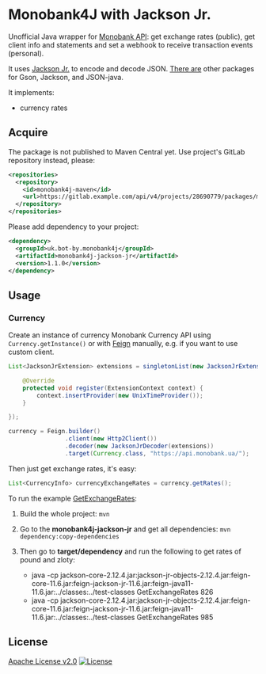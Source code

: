 # Monobank4J with Jackson Jr.

Unofficial Java wrapper for [Monobank API][monobank-api]: get exchange rates (public),
get client info and statements and set a webhook to receive transaction
events (personal).

It uses [Jackson Jr.][jackson-jr] to encode and decode JSON.
[There are][parent] other packages for Gson, Jackson, and JSON-java.

It implements:

-   currency rates

## Acquire

The package is not published to Maven Central yet.
Use project's GitLab repository instead, please:

```xml
<repositories>
  <repository>
    <id>monobank4j-maven</id>
    <url>https://gitlab.example.com/api/v4/projects/28690779/packages/maven</url>
  </repository>
</repositories>
```

Please add dependency to your project:

```xml
<dependency>
  <groupId>uk.bot-by.monobank4j</groupId>
  <artifactId>monobank4j-jackson-jr</artifactId>
  <version>1.1.0</version>
</dependency>
```

## Usage

### Currency

Create an instance of currency Monobank Currency API using `Currency.getInstance()`
or with [Feign][feign] manually, e.g. if you want to use custom client.

```java
List<JacksonJrExtension> extensions = singletonList(new JacksonJrExtension() {

    @Override
    protected void register(ExtensionContext context) {
        context.insertProvider(new UnixTimeProvider());
    }

});

currency = Feign.builder()
                .client(new Http2Client())
                .decoder(new JacksonJrDecoder(extensions))
                .target(Currency.class, "https://api.monobank.ua/");
```

Then just get exchange rates, it's easy:

```java
List<CurrencyInfo> currencyExchangeRates = currency.getRates();
```

To run the example [GetExchangeRates][example]:

1.  Build the whole project:
    `mvn`

2.  Go to the **monobank4j-jackson-jr** and get all dependencies:
    `mvn dependency:copy-dependencies`

3.  Then go to **target/dependency** and run the following to get rates of pound and zloty:

    -   java -cp jackson-core-2.12.4.jar:jackson-jr-objects-2.12.4.jar:feign-core-11.6.jar:feign-jackson-jr-11.6.jar:feign-java11-11.6.jar:../classes:../test-classes GetExchangeRates 826
    -   java -cp jackson-core-2.12.4.jar:jackson-jr-objects-2.12.4.jar:feign-core-11.6.jar:feign-jackson-jr-11.6.jar:feign-java11-11.6.jar:../classes:../test-classes GetExchangeRates 985

## License

[Apache License v2.0](../LICENSE)
[![License](https://img.shields.io/badge/license-Apache%202.0-blue.svg?style=flat)](http://www.apache.org/licenses/LICENSE-2.0.html)

[monobank-api]: https://api.monobank.ua/docs/ "Monobank API to get statements and account balances"
[jackson-jr]: https://github.com/FasterXML/jackson-jr "A compact alternative to full Jackson Databind component"
[parent]: https://gitlab.com/bot-by/monobank4j/ "Java wrapper for Monobank API"
[feign]: https://github.com/OpenFeign/feign "Feign makes writing java http clients easier."
[example]: src/test/java/uk/bot_by/monobank/api_jackson_jr/example/GetExchangeRates.java
